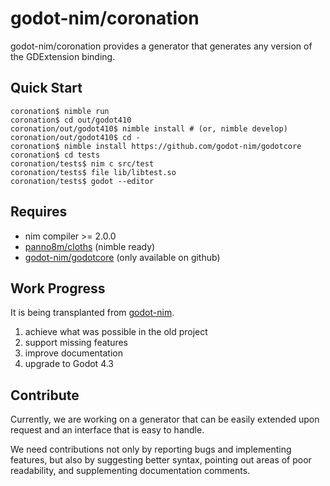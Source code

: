 # godot-nim/coronation

godot-nim/coronation provides a generator that generates any version of the GDExtension binding.

## Quick Start

```console
coronation$ nimble run
coronation$ cd out/godot410
coronation/out/godot410$ nimble install # (or, nimble develop)
coronation/out/godot410$ cd -
coronation$ nimble install https://github.com/godot-nim/godotcore
coronation$ cd tests
coronation/tests$ nim c src/test
coronation/tests$ file lib/libtest.so
coronation/tests$ godot --editor
```

## Requires

* nim compiler >= 2.0.0
* [panno8m/cloths](https://github.com/panno8m/cloths) (nimble ready)
* [godot-nim/godotcore](https://github.com/godot-nim/godotcore) (only available on github)

## Work Progress

It is being transplanted from [godot-nim](https://github.com/panno8m/godot-nim).

1. achieve what was possible in the old project
2. support missing features
3. improve documentation
4. upgrade to Godot 4.3

## Contribute

Currently, we are working on a generator that can be easily extended upon request and an interface that is easy to handle.

We need contributions not only by reporting bugs and implementing features, but also by suggesting better syntax, pointing out areas of poor readability, and supplementing documentation comments.